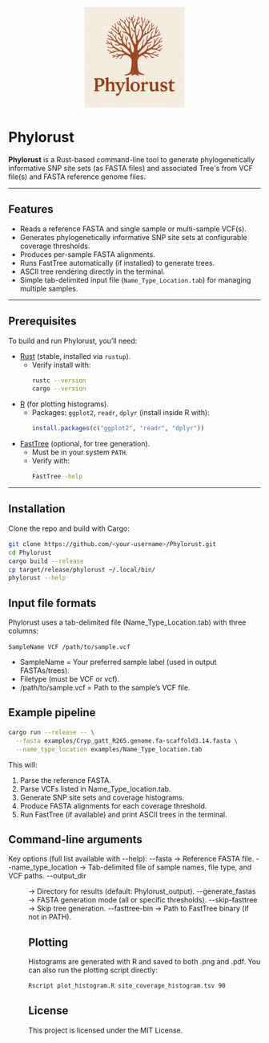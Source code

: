 <p align="center">
  <img src="images/logo.png" alt="Phylorust Logo" width="200"/>
</p>

# Phylorust

**Phylorust** is a Rust-based command-line tool to generate phylogenetically informative SNP site sets (as FASTA files) and associated Tree's from VCF file(s) and FASTA reference genome files.  

---

## Features
- Reads a reference FASTA and single sample or multi-sample VCF(s).
- Generates phylogenetically informative SNP site sets at configurable coverage thresholds.
- Produces per-sample FASTA alignments.
- Runs FastTree automatically (if installed) to generate trees.
- ASCII tree rendering directly in the terminal.
- Simple tab-delimited input file (`Name_Type_Location.tab`) for managing multiple samples.

---

## Prerequisites
To build and run Phylorust, you’ll need:

- [Rust](https://www.rust-lang.org/tools/install) (stable, installed via `rustup`).  
  - Verify install with:  
    ```bash
    rustc --version
    cargo --version
    ```
- [R](https://www.r-project.org/) (for plotting histograms).  
  - Packages: `ggplot2`, `readr`, `dplyr` (install inside R with):  
    ```R
    install.packages(c("ggplot2", "readr", "dplyr"))
    ```
- [FastTree](http://www.microbesonline.org/fasttree/) (optional, for tree generation).  
  - Must be in your system `PATH`.  
  - Verify with:  
    ```bash
    FastTree -help
    ```

---

## Installation
Clone the repo and build with Cargo:

```bash
git clone https://github.com/<your-username>/Phylorust.git
cd Phylorust
cargo build --release
cp target/release/phylorust ~/.local/bin/
phylorust --help
```

## Input file formats

Phylorust uses a tab-delimited file (Name_Type_Location.tab) with three columns:

```SampleName VCF /path/to/sample.vcf```

- SampleName = Your preferred sample label (used in output FASTAs/trees).
- Filetype (must be VCF or vcf).
- /path/to/sample.vcf = Path to the sample’s VCF file.

## Example pipeline

```bash
cargo run --release -- \
  --fasta examples/Cryp_gatt_R265.genome.fa-scaffold3.14.fasta \
  --name_type_location examples/Name_Type_location.tab
```

This will:
  1.  Parse the reference FASTA.
  2.  Parse VCFs listed in Name_Type_location.tab.
  3.  Generate SNP site sets and coverage histograms.
  4.  Produce FASTA alignments for each coverage threshold.
  5.  Run FastTree (if available) and print ASCII trees in the terminal.

## Command-line arguments

Key options (full list available with --help):
  --fasta <FILE> → Reference FASTA file.
  --name_type_location <FILE> → Tab-delimited file of sample names, file type, and VCF paths.
  --output_dir <DIR> → Directory for results (default: Phylorust_output).
  --generate_fastas <MODE> → FASTA generation mode (all or specific thresholds).
  --skip-fasttree → Skip tree generation.
  --fasttree-bin <PATH> → Path to FastTree binary (if not in PATH).

## Plotting

Histograms are generated with R and saved to both .png and .pdf.
You can also run the plotting script directly:

```bash
Rscript plot_histogram.R site_coverage_histogram.tsv 90
```

## License

This project is licensed under the MIT License.
